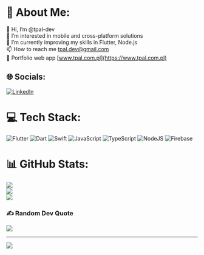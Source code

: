 # 💫 About Me:
👋 Hi, I’m @tpal-dev<br>👀 I’m interested in mobile and cross-platform solutions<br>🌱 I’m currently improving my skills in Flutter, Node.js<br>📫 How to reach me tpal.dev@gmail.com <br>📱 Portfolio web app 
[www.tpal.com.pl](https://www.tpal.com.pl)

## 🌐 Socials:
[![LinkedIn](https://img.shields.io/badge/LinkedIn-%230077B5.svg?logo=linkedin&logoColor=white)](https://linkedin.com/in/tomaszpaluszkiewicz) 

# 💻 Tech Stack:
![Flutter](https://img.shields.io/badge/Flutter-%2302569B.svg?style=flat&logo=Flutter&logoColor=white) ![Dart](https://img.shields.io/badge/dart-%230175C2.svg?style=flat&logo=dart&logoColor=white) ![Swift](https://img.shields.io/badge/swift-F54A2A?style=flat&logo=swift&logoColor=white) ![JavaScript](https://img.shields.io/badge/javascript-%23323330.svg?style=flat&logo=javascript&logoColor=%23F7DF1E)  ![TypeScript](https://img.shields.io/badge/typescript-%23007ACC.svg?style=flat&logo=typescript&logoColor=white)  ![NodeJS](https://img.shields.io/badge/node.js-6DA55F?style=flat&logo=node.js&logoColor=white) ![Firebase](https://img.shields.io/badge/firebase-%23039BE5.svg?style=flat&logo=firebase) 
# 📊 GitHub Stats:
![](https://github-readme-stats.vercel.app/api?username=tpal-dev&include_all_commits=true&theme=dark&hide_border=false)<br/>
![](https://github-readme-streak-stats.herokuapp.com/?user=tpal-dev&theme=dark&hide_border=false)<br/>
![](https://github-readme-stats.vercel.app/api/top-langs/?username=tpal-dev&theme=dark&hide_border=false&include_all_commits=true&count_private=true&layout=compact)

### ✍️ Random Dev Quote
![](https://quotes-github-readme.vercel.app/api?type=horizontal&theme=merko)

---
[![](https://visitcount.itsvg.in/api?id=tpal-dev&icon=0&color=1)](https://visitcount.itsvg.in)

